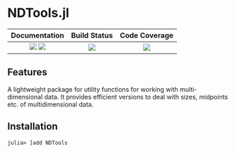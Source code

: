 # NDTools.jl


| **Documentation**                       | **Build Status**                          | **Code Coverage**               |
|:---------------------------------------:|:-----------------------------------------:|:-------------------------------:|
| [![][docs-stable-img]][docs-stable-url] [![][docs-dev-img]][docs-dev-url] | [![][CI-img]][CI-url] | [![][codecov-img]][codecov-url] |


## Features
A lightweight package for utility functions for working with multi-dimensional data. It provides efficient versions to deal with
sizes, midpoints etc. of multidimensional data.

## Installation
```
julia> ]add NDTools
```

[docs-dev-img]: https://img.shields.io/badge/docs-dev-pink.svg
[docs-dev-url]: https://bionanoimaging.github.io/NDTools.jl/dev/

[docs-stable-img]: https://img.shields.io/badge/docs-stable-darkgreen.svg
[docs-stable-url]: https://bionanoimaging.github.io/NDTools.jl/stable/

[CI-img]: https://github.com/bionanoimaging/NDTools.jl/actions/workflows/ci.yml/badge.svg
[CI-url]: https://github.com/bionanoimaging/NDTools.jl/actions/workflows/ci.yml

[codecov-img]: https://codecov.io/gh/bionanoimaging/NDTools.jl/branch/main/graph/badge.svg?token=32hzAnelbC
[codecov-url]: https://codecov.io/gh/bionanoimaging/NDTools.jl
